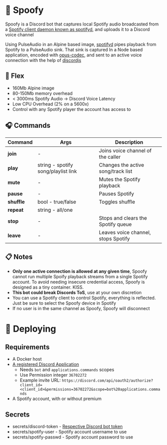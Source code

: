 # :whale2: Spoofy

Spoofy is a Discord bot that captures local Spotify audio broadcasted from a [Spotify client daemon known as spotifyd](https://github.com/Spotifyd/spotifyd), and uploads it to a Discord voice channel

Using PulseAudio in an Alpine based image, [spotifyd](https://github.com/Spotifyd/spotifyd) pipes playback from Spotify to a PulseAudio sink. That sink is captured In a Node based application, encoded with [opus-codec](https://opus-codec.org/), and sent to an active voice connection with the help of [discordjs](https://discord.js.org/#/)

## :fox_face: Flex

- 160Mb Alpine image
- 80-150Mb memory overhead
- < 3000ms Spotify Audio -> Discord Voice Latency
- Low CPU Overhead (2% on a 5600x)
- Control with any Spotify player the account has access to

## :headphones: Commands

| Command     | Args                                | Description                         |
| ----------- | ----------------------------------- | ----------------------------------- |
| **join**    | -                                   | Joins voice channel of the caller   |
| **play**    | string - spotify song/playlist link | Changes the active song/track list  |
| **mute**    | -                                   | Mutes the Spotify playback          |
| **pause**   | -                                   | Pauses Spotify                      |
| **shuffle** | bool - true/false                   | Toggles shuffle                     |
| **repeat**  | string - all/one                    |                                     |
| **stop**    | -                                   | Stops and clears the Spotify queue  |
| **leave**   | -                                   | Leaves voice channel, stops Spotify |

## :clipboard: Notes

- **Only one active connection is allowed at any given time**, Spoofy cannot run multiple Spoify playback streams from a single Spotify account. To avoid needing insecure credential access, Spoofy is designed as a tiny container. KISS.
- **This bot could break Discords ToS**, use at your own discretion
- You can use a Spotify client to control Spotify, everything is reflected. Just be sure to select the Spoofy device in Spotify
- If no user is in the same channel as Spoofy, Spoofy will disconnect

# :whale: Deploying

## Requirements

- A Docker host
- [A registered Discord Application](https://github.com/reactiflux/discord-irc/wiki/Creating-a-discord-bot-&-getting-a-token)
  - Needs `bot` and `applications.commands` scopes
  - Use Permission integer `36702272`
  - Example invite URL: `https://discord.com/api/oauth2/authorize?client_id=<client_id>&permissions=36702272&scope=bot%20applications.commands`
- A Spotify account, with or without premium

## Secrets

- secrets/discord-token - [Respective Discord bot token](https://github.com/reactiflux/discord-irc/wiki/Creating-a-discord-bot-&-getting-a-token)
- secrets/spotify-user - Spotify account username to use
- secrets/spotify-passwd - Spotify account password to use
